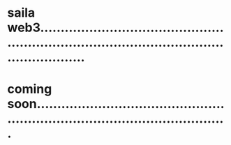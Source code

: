 # saila web3.....................................................................................................................
# coming soon....................................................................................................

